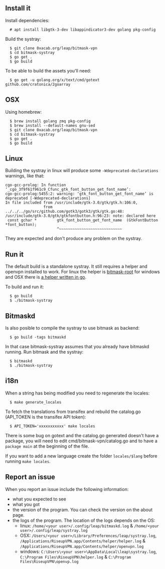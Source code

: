 Install it
----------

Install dependencies:
```
  # apt install libgtk-3-dev libappindicator3-dev golang pkg-config
```

Build the systray:
```
  $ git clone 0xacab.org/leap/bitmask-vpn
  $ cd bitmask-systray
  $ go get .
  $ go build
```

To be able to build the assets you'll need:
```
  $ go get -u golang.org/x/text/cmd/gotext github.com/cratonica/2goarray
```

OSX
----------
Using homebrew:

```
  $ brew install golang zmq pkg-config
  $ brew install --default-names gnu-sed
  $ git clone 0xacab.org/leap/bitmask-vpn
  $ cd bitmask-systray
  $ go get .
  $ go build

```

Linux
----------
Building the systray in linux will produce some `-Wdeprecated-declarations` warnings, like that:
```
cgo-gcc-prolog: In function ‘_cgo_3f9f61f961c9_Cfunc_gtk_font_button_get_font_name’:
cgo-gcc-prolog:5455:2: warning: ‘gtk_font_button_get_font_name’ is deprecated [-Wdeprecated-declarations]
In file included from /usr/include/gtk-3.0/gtk/gtk.h:106:0,
                 from ../../../go/src/github.com/gotk3/gotk3/gtk/gtk.go:48:
/usr/include/gtk-3.0/gtk/gtkfontbutton.h:96:23: note: declared here
 const gchar *         gtk_font_button_get_font_name  (GtkFontButton *font_button);
                       ^~~~~~~~~~~~~~~~~~~~~~~~~~~~~
```
They are expected and don't produce any problem on the systray.


Run it
-------------
The default build is a standalone systray. It still requires a helper and openvpn installed to work. For linux the helper is
[bitmask-root](https://0xacab.org/leap/bitmask-dev/blob/master/src/leap/bitmask/vpn/helpers/linux/bitmask-root)
for windows and OSX there is [a helper written in go](https://0xacab.org/leap/bitmask-vpn/tree/master/pkg/helper/).

To build and run it:
```
  $ go build
  $ ./bitmask-systray
```


Bitmaskd
-------------
Is also posible to compile the systray to use bitmask as backend:
```
  $ go build -tags bitmaskd
```

In that case bitmask-systray assumes that you already have bitmaskd running. Run bitmask and the systray:
```
  $ bitmaskd
  $ ./bitmask-systray
```


i18n
----

When a string has being modified you need to regenerate the locales:
```
  $ make generate_locales
```

To fetch the translations from transifex and rebuild the catalog.go (API\_TOKEN is the transifex API token):
```
  $ API_TOKEN='xxxxxxxxxxx' make locales
```
There is some bug on gotext and the catalog.go generated doesn't have a package, you will need to edit
cmd/bitmask-vpn/catalog.go and to have a `package main` at the beginning of the file.

If you want to add a new language create the folder `locales/$lang` before running `make locales`.


Report an issue
-------------------

When you report an issue include the following information:
* what you expected to see
* what you got
* the version of the program. You can check the version on the about page.
* the logs of the program. The location of the logs depends on the OS:
  * linux: `/home/<your user>/.config/leap/bitmaskd.log` & `/home/<your user>/.config/leap/systray.log`
  * OSX: `/Users/<your user>/Library/Preferences/leap/systray.log`, `/Applications/RiseupVPN.app/Contents/helper/helper.log` & `/Applications/RiseupVPN.app/Contents/helper/openvpn.log`
  * windows: `C:\Users\<your user>\AppData\Local\leap\systray.log`, `C:\Program Files\RiseupVPN\helper.log` & `C:\Program Files\RiseupVPN\openvp.log`
